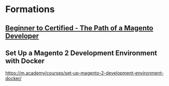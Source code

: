 # Formations

##  [Beginner to Certified - The Path of a Magento Developer](./BeginnerToCertified-ThePathOfAMagentoDeveloper.md)


## Set Up a Magento 2 Development Environment with Docker
https://m.academy/courses/set-up-magento-2-development-environment-docker/
